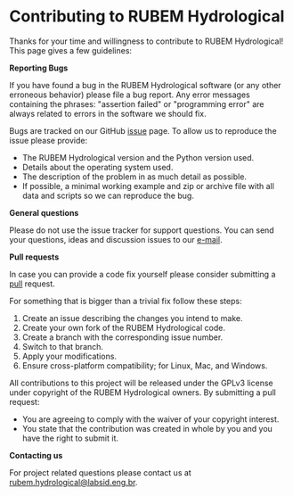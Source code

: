 # Contributing to RUBEM Hydrological

Thanks for your time and willingness to contribute to RUBEM Hydrological! This page gives a few guidelines:


**Reporting Bugs**

If you have found a bug in the RUBEM Hydrological software (or any other erroneous behavior) please file a bug report. Any error messages containing the phrases: "assertion failed" or "programming error" are always related to errors in the software we should fix.

Bugs are tracked on our GitHub [issue](https://github.com/LabSid-USP/RUBEMHydrological/issues) page. To allow us to reproduce the issue please provide:

- The RUBEM Hydrological version and the Python version used.
- Details about the operating system used.
- The description of the problem in as much detail as possible.
- If possible, a minimal working example and zip or archive file with all data and scripts so we can reproduce the bug.


**General questions**

Please do not use the issue tracker for support questions. You can send your questions, ideas and discussion issues to our [e-mail](mailto:rubem.hydrological@labsid.eng.br).


**Pull requests**

In case you can provide a code fix yourself please consider submitting a [pull](https://github.com/LabSid-USP/RUBEMHydrological/pulls) request.

For something that is bigger than a trivial fix follow these steps:

1. Create an issue describing the changes you intend to make.
2. Create your own fork of the RUBEM Hydrological code.
3. Create a branch with the corresponding issue number.
4. Switch to that branch.
5. Apply your modifications.
6. Ensure cross-platform compatibility; for Linux, Mac, and Windows.

All contributions to this project will be released under the GPLv3 license under copyright of the RUBEM Hydrological owners. By submitting a pull request:

- You are agreeing to comply with the waiver of your copyright interest.
- You state that the contribution was created in whole by you and you have the right to submit it.


**Contacting us**

For project related questions please contact us at [rubem.hydrological@labsid.eng.br](mailto:rubem.hydrological@labsid.eng.br).
